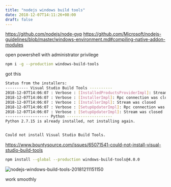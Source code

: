 ```yaml
---
title: "nodejs windows build tools"
date: 2018-12-07T14:11:26+08:00
draft: false
---
```


https://github.com/nodejs/node-gyp
https://github.com/Microsoft/nodejs-guidelines/blob/master/windows-environment.md#compiling-native-addon-modules

open powershell with administrator privilege

```bash
npm i -g --production windows-build-tools
```

got this

```bash
Status from the installers:
---------- Visual Studio Build Tools ----------
2018-12-07T14:06:07 : Verbose : [InstalledProductsProviderImpl]: Stream was closed
2018-12-07T14:06:07 : Verbose : [InstallerImpl]: Rpc connection was closed.
2018-12-07T14:06:07 : Verbose : [InstallerImpl]: Stream was closed
2018-12-07T14:06:07 : Verbose : [SetupUpdaterImpl]: Rpc connection was closed.
2018-12-07T14:06:07 : Verbose : [SetupUpdaterImpl]: Stream was closed
------------------- Python --------------------
Python 2.7.15 is already installed, not installing again.


Could not install Visual Studio Build Tools.
```

https://www.bountysource.com/issues/65071541-could-not-install-visual-studio-build-tools

```bash
npm install --global --production windows-build-tools@4.0.0
```

![nodejs-windows-build-tools-20181211151150](http://qiniu.xingtan.xyz/nodejs-windows-build-tools-20181211151150.png)

work smoothly